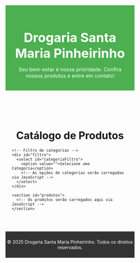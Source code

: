 <html lang="pt-br">
<head>
  <meta charset="UTF-8">
  <meta name="viewport" content="width=device-width, initial-scale=1.0">
  <meta http-equiv="X-UA-Compatible" content="ie=edge">
  <title>Drogaria Santa Maria Pinheirinho</title>
  <style>
    /* Resetando estilos padrão */
    * {
      margin: 0;
      padding: 0;
      box-sizing: border-box;
    }

    /* Estilo geral */
    body {
      font-family: Arial, sans-serif;
      background-color: #f4f4f4;
      color: #333;
      line-height: 1.6;
    }

    /* Cabeçalho */
    header {
      background-color: #4CAF50;
      color: #fff;
      text-align: center;
      padding: 20px;
    }

    header h1 {
      font-size: 2.5rem;
    }

    header p {
      font-size: 1rem;
    }

    /* Seção dos produtos */
    main {
      max-width: 1200px;
      margin: 20px auto;
      padding: 20px;
    }

    h2 {
      text-align: center;
      margin-bottom: 20px;
      font-size: 2rem;
    }

    /* Filtro de categorias */
    #filtro {
      text-align: center;
      margin-bottom: 20px;
    }

    #filtro select {
      padding: 10px;
      font-size: 1rem;
      border-radius: 5px;
      border: 1px solid #ccc;
    }

    #produtos {
      display: grid;
      grid-template-columns: repeat(auto-fill, minmax(300px, 1fr));
      gap: 20px;
    }

    .produto {
      background-color: #fff;
      border-radius: 8px;
      box-shadow: 0 4px 8px rgba(0, 0, 0, 0.1);
      padding: 20px;
      text-align: center;
      transition: transform 0.3s;
      position: relative;
    }

    .produto:hover {
      transform: scale(1.05);
    }

    .produto img {
      max-width: 100%;
      height: auto;
      border-radius: 8px;
    }

    .produto h3 {
      margin: 15px 0;
      font-size: 1.5rem;
    }

    .produto p {
      font-size: 1.1rem;
      margin-bottom: 15px;
    }

    .produto a {
      display: inline-block;
      padding: 10px 20px;
      background-color: #4CAF50;
      color: #fff;
      text-decoration: none;
      border-radius: 5px;
      font-weight: bold;
      transition: background-color 0.3s;
    }

    .produto a:hover {
      background-color: #45a049;
    }

    /* Rodapé */
    footer {
      background-color: #333;
      color: #fff;
      text-align: center;
      padding: 10px 0;
      margin-top: 30px;
    }

  </style>
</head>
<body>
  <header>
    <h1>Drogaria Santa Maria Pinheirinho</h1>
    <p>Seu bem-estar é nossa prioridade. Confira nossos produtos e entre em contato!</p>
  </header>

  <main>
    <h2>Catálogo de Produtos</h2>

    <!-- Filtro de categorias -->
    <div id="filtro">
      <select id="categoriaFiltro">
        <option value="">Selecione uma Categoria</option>
        <!-- As opções de categorias serão carregadas via JavaScript -->
      </select>
    </div>

    <section id="produtos">
      <!-- Os produtos serão carregados aqui via JavaScript -->
    </section>
  </main>

  <footer>
    <p>&copy; 2025 Drogaria Santa Maria Pinheirinho. Todos os direitos reservados.</p>
  </footer>

  <script>
    // Função para carregar os dados do CSV e exibir os produtos
    fetch('https://docs.google.com/spreadsheets/d/e/2PACX-1vQulmY7T7U6PseDk2kouwSzi7E_Fp_i8rxwuLawd4I77MPQvLP3PRGtWWE5_Oz0_MoPyQ2GqQYppGL-/pub?output=csv')
      .then(response => response.text())
      .then(data => {
        const rows = data.split('\n');
        const section = document.querySelector('#produtos');
        const categoriaFiltro = document.querySelector('#categoriaFiltro');
        const categorias = new Set();

        rows.forEach((row, index) => {
          if (index > 0) { // Ignorar a primeira linha (cabeçalho)
            const columns = row.split(',');

            // Adicionar as categorias no filtro (sem duplicatas)
            categorias.add(columns[4]);

            // Criar o HTML para cada produto
            const produtoHTML = `
              <div class="produto" data-categoria="${columns[4]}">
                <img src="images/${columns[3]}" alt="${columns[0]}">
                <h3>${columns[0]}</h3>
                <p>${columns[1]}</p>
                <p>Preço: ${columns[2]}</p>
                <a href="https://wa.me/35988490590" target="_blank">Fale conosco no WhatsApp</a>
              </div>
            `;

            // Adicionar o produto à seção
            section.innerHTML += produtoHTML;
          }
        });

        // Adicionar as categorias ao filtro
        categorias.forEach(categoria => {
          categoriaFiltro.innerHTML += `<option value="${categoria}">${categoria}</option>`;
        });

        // Filtro por categoria
        categoriaFiltro.addEventListener('change', function() {
          const categoriaSelecionada = this.value;
          const produtos = document.querySelectorAll('.produto');

          produtos.forEach(produto => {
            if (categoriaSelecionada === '' || produto.dataset.categoria === categoriaSelecionada) {
              produto.style.display = 'block';
            } else {
              produto.style.display = 'none';
            }
          });
        });
      })
      .catch(error => console.error('Erro ao carregar o CSV:', error));
  </script>
</body>
</html>
